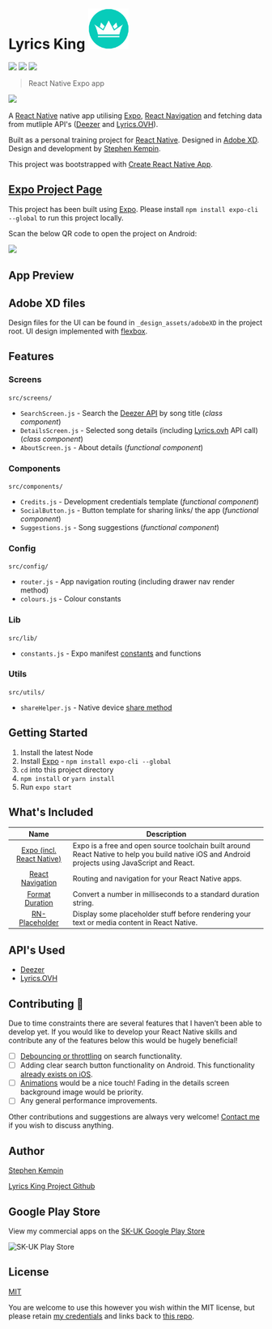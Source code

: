 # Lyrics King <img src="_github/lk-logo.gif" width="80">

![](https://img.shields.io/github/license/SKempin/Lyrics-King-React-Native.svg?style=flat-square)
![](https://img.shields.io/github/stars/SKempin/Lyrics-King-React-Native.svg?style=flat-square)
![](https://img.shields.io/github/forks/SKempin/Lyrics-King-React-Native.svg?style=flat-square)

> React Native Expo app

![](https://github.com/SKempin/Lyrics-King-React-Native/blob/master/_github/video.gif)

A [React Native](https://facebook.github.io/react-native/) native app utilising [Expo](https://expo.io/), [React Navigation](https://reactnavigation.org) and fetching data from mutliple API's ([Deezer](https://developers.deezer.com/) and [Lyrics.OVH](https://www.lyrics.ovh)).

Built as a personal training project for [React Native](https://facebook.github.io/react-native/). Designed in [Adobe XD](https://www.adobe.com/uk/products/xd.html). Design and development by [Stephen Kempin](https://www.stephenkempin.co.uk).

This project was bootstrapped with [Create React Native App](https://github.com/react-community/create-react-native-app).

## [Expo Project Page](https://expo.io/@skempin/lyrics-king)

This project has been built using [Expo](https://expo.io/). Please install `npm install expo-cli --global` to run this project locally.

Scan the below QR code to open the project on Android:

![](https://github.com/SKempin/Lyrics-King-React-Native/blob/master/_github/qr.png)

## App Preview

<!-- static screenshots here  -->

## Adobe XD files

Design files for the UI can be found in `_design_assets/adobeXD` in the project root. UI design implemented with [flexbox](https://docs.expo.io/versions/latest/react-native/flexbox).

## Features

### Screens

`src/screens/`

- `SearchScreen.js` - Search the [Deezer API](https://developers.deezer.com/) by song title (_class component_)
- `DetailsScreen.js` - Selected song details (including [Lyrics.ovh](https://www.lyrics.ovh/) API call) (_class component_)
- `AboutScreen.js` - About details (_functional component_)

### Components

`src/components/`

- `Credits.js` - Development credentials template (_functional component_)
- `SocialButton.js` - Button template for sharing links/ the app (_functional component_)
- `Suggestions.js` - Song suggestions (_functional component_)

### Config

`src/config/`

- `router.js` - App navigation routing (including drawer nav render method)
- `colours.js` - Colour constants

### Lib

`src/lib/`

- `constants.js` - Expo manifest [constants](https://docs.expo.io/versions/latest/sdk/constants#__next) and functions

### Utils

`src/utils/`

- `shareHelper.js` - Native device [share method](https://docs.expo.io/versions/latest/react-native/share)

## Getting Started

1. Install the latest Node
2. Install [Expo](https://expo.io/) - `npm install expo-cli --global`
3. `cd` into this project directory
4. `npm install` or `yarn install`
5. Run `expo start`

## What's Included

|                                Name                                | Description                                                                                                                                      |
| :----------------------------------------------------------------: | ------------------------------------------------------------------------------------------------------------------------------------------------ |
|           [Expo (incl. React Native)](https://expo.io/)            | Expo is a free and open source toolchain built around React Native to help you build native iOS and Android projects using JavaScript and React. |
|          [React Navigation](https://reactnavigation.org/)          | Routing and navigation for your React Native apps.                                                                                               |
| [Format Duration](https://github.com/hypermodules/format-duration) | Convert a number in milliseconds to a standard duration string.                                                                                  |
|    [RN-Placeholder](https://github.com/mfrachet/rn-placeholder)    | Display some placeholder stuff before rendering your text or media content in React Native.                                                      |

## API's Used

- [Deezer](https://developers.deezer.com/)
- [Lyrics.OVH](https://api.lyrics.ovh)

## Contributing :tada:

Due to time constraints there are several features that I haven’t been able to develop yet. If you would like to develop your React Native skills and contribute any of the features below this would be hugely beneficial!

- [ ] [Debouncing or throttling](https://www.peterbe.com/plog/how-to-throttle-and-debounce-an-autocomplete-input-in-react) on search functionality.
- [ ] Adding clear search button functionality on Android. This functionality [already exists on iOS](https://facebook.github.io/react-native/docs/textinput#clearbuttonmode).
- [ ] [Animations](https://docs.expo.io/versions/latest/react-native/animations) would be a nice touch! Fading in the details screen background image would be priority.
- [ ] Any general performance improvements.

Other contributions and suggestions are always very welcome! [Contact me](https://www.stephenkempin.co.uk) if you wish to discuss anything.

## Author

[Stephen Kempin](https://www.stephenkempin.co.uk)

[Lyrics King Project Github](https://github.com/SKempin/Lyrics-King-React-Native)

## Google Play Store

View my commercial apps on the [SK-UK Google Play Store](https://play.google.com/store/apps/developer?id=SK+-+UK)

![SK-UK Play Store](https://developer.android.com/images/brand/en_generic_rgb_wo_45.png)

## License

[MIT](https://github.com/SKempin/reactjs-tmdb-app/blob/master/LICENCE)

You are welcome to use this however you wish within the MIT license, but please retain [my credentials](https://www.stephenkempin.co.uk/) and links back to [this repo](https://github.com/SKempin/Lyrics-King-React-Native).
